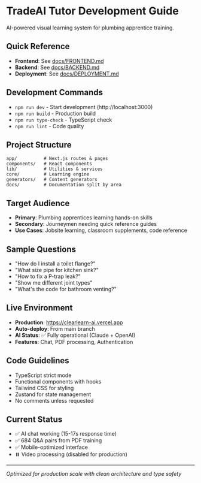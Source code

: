# TradeAI Tutor Development Guide

AI-powered visual learning system for plumbing apprentice training.

## Quick Reference
- **Frontend**: See [docs/FRONTEND.md](docs/FRONTEND.md)
- **Backend**: See [docs/BACKEND.md](docs/BACKEND.md) 
- **Deployment**: See [docs/DEPLOYMENT.md](docs/DEPLOYMENT.md)

## Development Commands
- `npm run dev` - Start development (http://localhost:3000)
- `npm run build` - Production build
- `npm run type-check` - TypeScript check
- `npm run lint` - Code quality

## Project Structure
```
app/          # Next.js routes & pages
components/   # React components  
lib/          # Utilities & services
core/         # Learning engine
generators/   # Content generators
docs/         # Documentation split by area
```

## Target Audience
- **Primary**: Plumbing apprentices learning hands-on skills
- **Secondary**: Journeymen needing quick reference guides
- **Use Cases**: Jobsite learning, classroom supplements, code reference

## Sample Questions
- "How do I install a toilet flange?"
- "What size pipe for kitchen sink?"
- "How to fix a P-trap leak?"
- "Show me different joint types"
- "What's the code for bathroom venting?"

## Live Environment
- **Production**: https://clearlearn-ai.vercel.app
- **Auto-deploy**: From main branch
- **AI Status**: ✅ Fully operational (Claude + OpenAI)
- **Features**: Chat, PDF processing, Authentication

## Code Guidelines
- TypeScript strict mode
- Functional components with hooks
- Tailwind CSS for styling
- Zustand for state management
- No comments unless requested

## Current Status
- ✅ AI chat working (15-17s response time)
- ✅ 684 Q&A pairs from PDF training
- ✅ Mobile-optimized interface
- ⏸️ Video processing (disabled for production)

---
*Optimized for production scale with clean architecture and type safety*